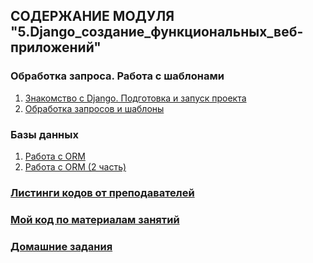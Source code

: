 ## СОДЕРЖАНИЕ МОДУЛЯ "5.Django_создание_функциональных_веб-приложений"
### Обработка запроса. Работа с шаблонами
1. [Знакомство с Django. Подготовка и запуск проекта](lesson_5.1/)
2. [Обработка запросов и шаблоны](lesson_5.2/)
### Базы данных
1. [Работа с ORM](lesson_5.3/)
2. [Работа с ORM (2 часть)](lesson_5.4)

### [Листинги кодов от преподавателей](DJ_code/)
### [Мой код по материалам занятий](lesson_5.1/dj_proect/)
### [Домашние задания](dj-homeworks/)
